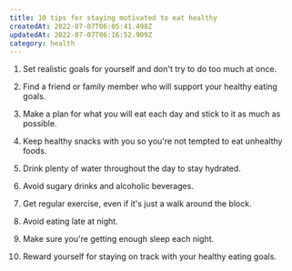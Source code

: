 ```yaml
---
title: 10 tips for staying motivated to eat healthy
createdAt: 2022-07-07T06:05:41.498Z
updatedAt: 2022-07-07T06:16:52.909Z
category: health
---
```


1. Set realistic goals for yourself and don't try to do too much at once.

2. Find a friend or family member who will support your healthy eating goals.

3. Make a plan for what you will eat each day and stick to it as much as possible.

4. Keep healthy snacks with you so you're not tempted to eat unhealthy foods.

5. Drink plenty of water throughout the day to stay hydrated.

6. Avoid sugary drinks and alcoholic beverages.

7. Get regular exercise, even if it's just a walk around the block.

8. Avoid eating late at night.

9. Make sure you're getting enough sleep each night.

10. Reward yourself for staying on track with your healthy eating goals.
